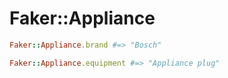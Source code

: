 # Faker::Appliance

```ruby
Faker::Appliance.brand #=> "Bosch"

Faker::Appliance.equipment #=> "Appliance plug"
```
